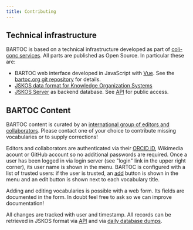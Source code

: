 ```yaml
---
title: Contributing
---
```


## Technical infrastructure

BARTOC is based on a technical infrastructure developed as part of [coli-conc services](https://coli-conc.gbv.de/).
All parts are published as Open Source. In particular these are:

* BARTOC web interface developed in JavaScript with [Vue](https://v3.vuejs.org/). See the [bartoc.org git repository](https://github.com/gbv/bartoc.org#readme) for details.
* [JSKOS data format for Knowledge Organization Systems](https://gbv.github.io/jskos/jskos.html)
* [JSKOS Server](https://github.com/gbv/jskos-server#readme) as backend database. See [API](/api/) for public access.

## BARTOC Content

BARTOC content is curated by an [international group of editors and collaborators](/contact). Please contact one of your choice to contribute missing vocabularies or to supply corrections!

Editors and collaborators are authenticated via their [ORCID iD](https://orcid.org/), Wikimedia acount or GitHub account so no additional passwords are required. Once a user has been logged in via login server (see "login" link in the upper right corner), its user name is shown in the menu. 
BARTOC is configured with a list of trusted users: if the user is trusted, an <a class="btn btn-success btn-sm" href="/edit">add</a> button is shown in the menu and an <a class="btn btn-success btn-sm">edit</a> button is shown next to each vocabulary title.

Adding and editing vocabularies is possible with a web form. Its fields are documented in the form. In doubt feel free to ask so we can improve documentation!

All changes are tracked with user and timestamp. All records can be retrieved in JSKOS format via [API](/api/) and via [daily database dumps](/download).

